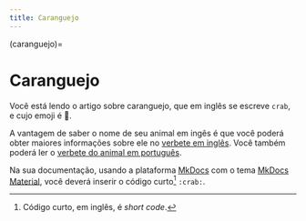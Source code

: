 ```yaml
---
title: Caranguejo
---
```


(caranguejo)=

# Caranguejo

Você está lendo o artigo sobre caranguejo, que em inglês se escreve 
`crab`, e cujo emoji é 🦀.

A vantagem de saber o nome de seu animal em ingês é que você poderá obter maiores informações sobre ele no [verbete em inglês](wikien:crab). 
Você também poderá ler o [verbete do animal em português](wikipt:caranguejo).

Na sua documentação, usando a plataforma [MkDocs](https://www.mkdocs.org/) com o tema [MkDocs Material](https://squidfunk.github.io/mkdocs-material/),
você deverá inserir o código curto[^1] `:crab:`.

[^1]: Código curto, em inglês, é *short code*.
